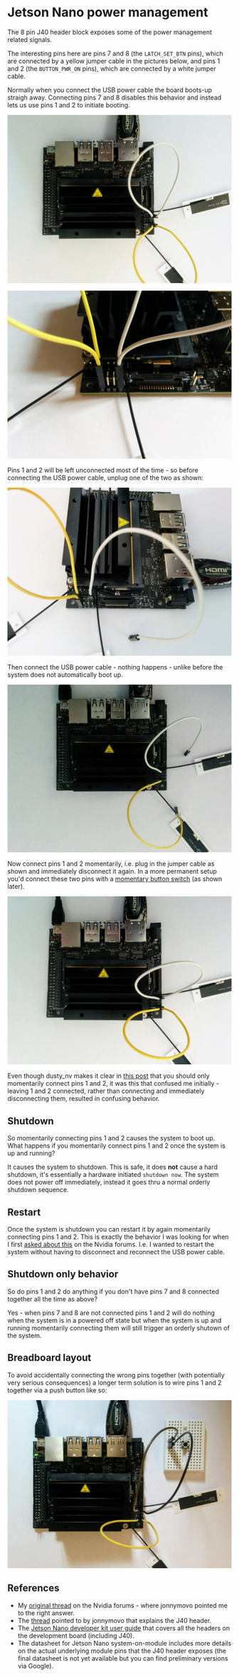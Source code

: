Jetson Nano power management
============================

The 8 pin J40 header block exposes some of the power management related signals.

The interesting pins here are pins 7 and 8 (the `LATCH_SET_BTN` pins), which are connected by a yellow jumper cable in the pictures below, and pins 1 and 2 (the `BUTTON_PWR_ON` pins), which are connected by a white jumper cable.

Normally when you connect the USB power cable the board boots-up straigh away. Connecting pins 7 and 8 disables this behavior and instead lets us use pins 1 and 2 to initiate booting.

![01](no-power-white-in.jpg)

![01](no-power-white-in-side-view.jpg)

Pins 1 and 2 will be left unconnected most of the time - so before connecting the USB power cable, unplug one of the two as shown:

![01](no-power-white-out-side-view.jpg)

Then connect the USB power cable - nothing happens - unlike before the system does not automatically boot up.

![01](power-white-out.jpg)

Now connect pins 1 and 2 momentarily, i.e. plug in the jumper cable as shown and immediately disconnect it again. In a more permanent setup you'd connect these two pins with a [momentary button switch](https://www.adafruit.com/product/367) (as shown later).

![01](power-white-in.jpg)

Even though dusty_nv makes it clear in [this post](https://devtalk.nvidia.com/default/topic/1050888/jetson-nano/power-and-suspend-buttons-for-jetson-nano/) that you should only momentarily connect pins 1 and 2, it was this that confused me initially - leaving 1 and 2 connected, rather than connecting and immediately disconnecting them, resulted in confusing behavior.

Shutdown
--------

So momentarily connecting pins 1 and 2 causes the system to boot up. What happens if you momentarily connect pins 1 and 2 once the system is up and running?

It causes the system to shutdown. This is safe, it does **not** cause a hard shutdown, it's essentially a hardware initiated `shutdown now`. The system does not power off immediately, instead it goes thru a normal orderly shutdown sequence.

Restart
-------

Once the system is shutdown you can restart it by again momentarily connecting pins 1 and 2. This is exactly the behavior I was looking for when I first [asked about this](https://devtalk.nvidia.com/default/topic/1051378/jetson-nano/jetson-nano-wake-from-shutdown-poweroff-functionality-/) on the Nvidia forums. I.e. I wanted to restart the system without having to disconnect and reconnect the USB power cable.

Shutdown only behavior
----------------------

So do pins 1 and 2 do anything if you don't have pins 7 and 8 connected together all the time as above?

Yes - when pins 7 and 8 are not connected pins 1 and 2 will do nothing when the system is in a powered off state but when the system is up and running momentarily connecting them will still trigger an orderly shutown of the system.

Breadboard layout
-----------------

To avoid accidentally connecting the wrong pins together (with potentially very serious consequences) a longer term solution is to wire pins 1 and 2 together via a push button like so:

![01](power-push-button.jpg)

References
----------

* My [original thread](https://devtalk.nvidia.com/default/topic/1051378/jetson-nano/jetson-nano-wake-from-shutdown-poweroff-functionality-/) on the Nvidia forums - where jonnymovo pointed me to the right answer.
* The [thread](https://devtalk.nvidia.com/default/topic/1050888/jetson-nano/power-and-suspend-buttons-for-jetson-nano/) pointed to by jonnymovo that explains the J40 header.
* The [Jetson Nano developer kit user guide](https://developer.nvidia.com/embedded/dlc/jetson-nano-dev-kit-user-guide) that covers all the headers on the development board (including J40).
* The datasheet for Jetson Nano system-on-module includes more details on the actual underlying module pins that the J40 header exposes (the final datasheet is not yet available but you can find preliminary versions via Google).
